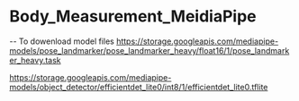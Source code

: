 # Body_Measurement_MeidiaPipe

-- To dowenload model files
https://storage.googleapis.com/mediapipe-models/pose_landmarker/pose_landmarker_heavy/float16/1/pose_landmarker_heavy.task

https://storage.googleapis.com/mediapipe-models/object_detector/efficientdet_lite0/int8/1/efficientdet_lite0.tflite
